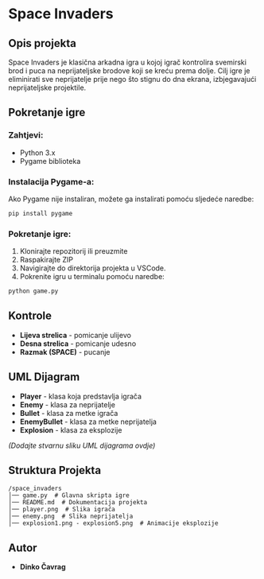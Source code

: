 # Space Invaders

## Opis projekta

Space Invaders je klasična arkadna igra u kojoj igrač kontrolira svemirski brod i puca na neprijateljske brodove koji se kreću prema dolje. Cilj igre je eliminirati sve neprijatelje prije nego što stignu do dna ekrana, izbjegavajući neprijateljske projektile.

## Pokretanje igre

### Zahtjevi:

- Python 3.x
- Pygame biblioteka

### Instalacija Pygame-a:

Ako Pygame nije instaliran, možete ga instalirati pomoću sljedeće naredbe:

```bash
pip install pygame
```

### Pokretanje igre:

1. Klonirajte repozitorij ili preuzmite
2. Raspakirajte ZIP
3. Navigirajte do direktorija projekta u VSCode.
4. Pokrenite igru u terminalu pomoću naredbe:

```bash
python game.py
```

## Kontrole

- **Lijeva strelica** - pomicanje ulijevo
- **Desna strelica** - pomicanje udesno
- **Razmak (SPACE)** - pucanje

## UML Dijagram



- **Player** - klasa koja predstavlja igrača
- **Enemy** - klasa za neprijatelje
- **Bullet** - klasa za metke igrača
- **EnemyBullet** - klasa za metke neprijatelja
- **Explosion** - klasa za eksplozije

&#x20;*(Dodajte stvarnu sliku UML dijagrama ovdje)*

## Struktura Projekta

```
/space_invaders
│── game.py  # Glavna skripta igre
│── README.md  # Dokumentacija projekta
│── player.png  # Slika igrača
│── enemy.png  # Slika neprijatelja
│── explosion1.png - explosion5.png  # Animacije eksplozije
```

## Autor

- **Dinko Čavrag**


